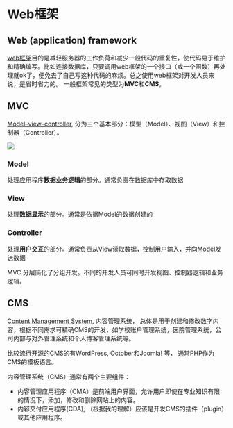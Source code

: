 # Web框架

## Web (application) framework

​[web框架](https://en.wikipedia.org/wiki/Web_framework)目的是减轻服务器的工作负荷和减少一般代码的重复性，使代码易于维护和精确编写。比如连接数据库，只要调用web框架的一个接口（或一个函数）再处理就ok了，便免去了自己写这种代码的麻烦。总之使用web框架对开发人员来说，是省时省力的。 一般框架常见的类型为**MVC**和**CMS**。

## MVC

​[Model–view–controller](https://en.wikipedia.org/wiki/Model%E2%80%93view%E2%80%93controller), 分为三个基本部分：模型（Model）、视图（View）和控制器（Controller）。

![](https://gblobscdn.gitbook.com/assets%2F-LhVVVI7iIuTsQN7G1oY%2F-LhVVYu-YEPEa4TkawNG%2F-LhVViDpSNOy1scGRuyd%2F122.PNG?generation=1560692320107513&alt=media)

### Model

处理应用程序**数据业务逻辑**的部分。通常负责在数据库中存取数据

### View

处理**数据显示**的部分。通常是依据Model的数据创建的

### Controller

处理**用户交互**的部分。通常负责从View读取数据，控制用户输入，并向Model发送数据

MVC 分层简化了分组开发。不同的开发人员可同时开发视图、控制器逻辑和业务逻辑。

## CMS

​[Content Management System](https://en.wikipedia.org/wiki/Content_management_system), 内容管理系统， 总体是用于创建和修改数字内容，根据不同需求可精确CMS的开发，如学校账户管理系统，医院管理系统，公司内部与对外管理系统和个人博客管理系统等。

比较流行开源的CMS的有WordPress, October和Joomla! 等， 通常PHP作为CMS的模板语言。

内容管理系统（CMS）通常有两个主要组件：

- 内容管理应用程序（CMA）是前端用户界面，允许用户即使在专业知识有限的情况下，添加，修改和删除网站上的内容。
- 内容交付应用程序(CDA), （根据我的理解）应该是开发CMS的插件（plugin）或其他应用程序。